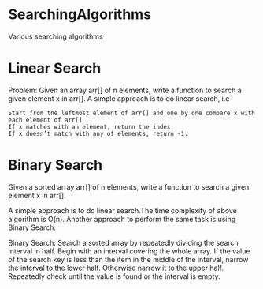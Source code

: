 # SearchingAlgorithms

Various searching algorithms

# Linear Search
Problem: Given an array arr[] of n elements, write a function to search a given element x in arr[].
A simple approach is to do linear search, i.e

    Start from the leftmost element of arr[] and one by one compare x with each element of arr[]
    If x matches with an element, return the index.
    If x doesn’t match with any of elements, return -1.

# Binary Search

Given a sorted array arr[] of n elements, write a function to search a given element x in arr[].

A simple approach is to do linear search.The time complexity of above algorithm is O(n). Another approach to perform the same task is using Binary Search.

Binary Search: Search a sorted array by repeatedly dividing the search interval in half. Begin with an interval covering the whole array. If the value of the search key is less than the item in the middle of the interval, narrow the interval to the lower half. Otherwise narrow it to the upper half. Repeatedly check until the value is found or the interval is empty.

